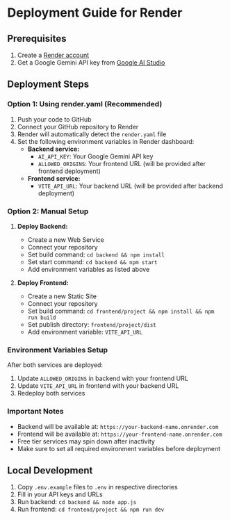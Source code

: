# Deployment Guide for Render

## Prerequisites
1. Create a [Render account](https://render.com)
2. Get a Google Gemini API key from [Google AI Studio](https://makersuite.google.com/app/apikey)

## Deployment Steps

### Option 1: Using render.yaml (Recommended)
1. Push your code to GitHub
2. Connect your GitHub repository to Render
3. Render will automatically detect the `render.yaml` file
4. Set the following environment variables in Render dashboard:
   - **Backend service:**
     - `AI_API_KEY`: Your Google Gemini API key
     - `ALLOWED_ORIGINS`: Your frontend URL (will be provided after frontend deployment)
   - **Frontend service:**
     - `VITE_API_URL`: Your backend URL (will be provided after backend deployment)

### Option 2: Manual Setup
1. **Deploy Backend:**
   - Create a new Web Service
   - Connect your repository
   - Set build command: `cd backend && npm install`
   - Set start command: `cd backend && npm start`
   - Add environment variables as listed above

2. **Deploy Frontend:**
   - Create a new Static Site
   - Connect your repository
   - Set build command: `cd frontend/project && npm install && npm run build`
   - Set publish directory: `frontend/project/dist`
   - Add environment variable: `VITE_API_URL`

### Environment Variables Setup
After both services are deployed:
1. Update `ALLOWED_ORIGINS` in backend with your frontend URL
2. Update `VITE_API_URL` in frontend with your backend URL
3. Redeploy both services

### Important Notes
- Backend will be available at: `https://your-backend-name.onrender.com`
- Frontend will be available at: `https://your-frontend-name.onrender.com`
- Free tier services may spin down after inactivity
- Make sure to set all required environment variables before deployment

## Local Development
1. Copy `.env.example` files to `.env` in respective directories
2. Fill in your API keys and URLs
3. Run backend: `cd backend && node app.js`
4. Run frontend: `cd frontend/project && npm run dev`